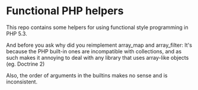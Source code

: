# Functional PHP helpers

This repo contains some helpers for using functional style programming in PHP 5.3.

And before you ask why did you reimplement array_map and array_filter: It's because the PHP built-in ones are incompatible with collections, and as such makes it annoying to deal with any library that uses array-like objects (eg. Doctrine 2)

Also, the order of arguments in the builtins makes no sense and is inconsistent.
